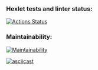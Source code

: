 ### Hexlet tests and linter status:
[![Actions Status](https://github.com/anastasiia-nez/python-project-49/workflows/hexlet-check/badge.svg)](https://github.com/anastasiia-nez/python-project-49/actions)

### Maintainability:
[![Maintainability](https://api.codeclimate.com/v1/badges/d8cb7553b2ceef7c8dd2/maintainability)](https://codeclimate.com/github/anastasiia-nez/python-project-49/maintainability)

[![asciicast](https://asciinema.org/a/5jG4VIkF3tcjBRfiBycFJZKgC.svg)](https://asciinema.org/a/5jG4VIkF3tcjBRfiBycFJZKgC)
